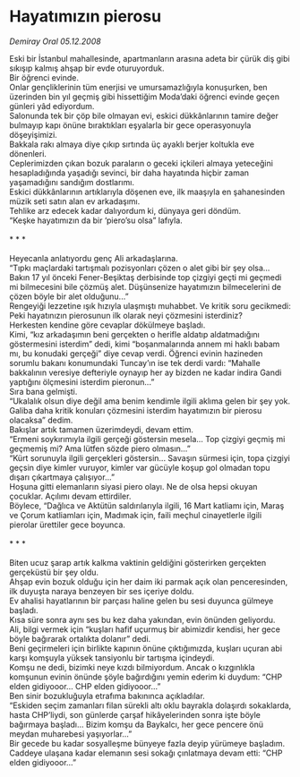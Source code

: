 # Hayatımızın pierosu

*Demiray Oral 05.12.2008*

<div class="taraf_structure_2col_1zq">
<div class="margen_n">



 <p>Eski bir İstanbul mahallesinde, apartmanların arasına adeta bir çürük diş gibi sıkışıp kalmış ahşap bir evde oturuyorduk. <br/>Bir öğrenci evinde. <br/>Onlar gençliklerinin tüm enerjisi ve umursamazlığıyla konuşurken, ben üzerinden bin yıl geçmiş gibi hissettiğim Moda’daki öğrenci evinde geçen günleri yâd ediyordum. <br/>Salonunda tek bir çöp bile olmayan evi, eskici dükkânlarının tamire değer bulmayıp kapı önüne bıraktıkları eşyalarla bir gece operasyonuyla döşeyişimizi. <br/>Bakkala rakı almaya diye çıkıp sırtında üç ayaklı berjer koltukla eve dönenleri. <br/>Ceplerimizden çıkan bozuk paraların o geceki içkileri almaya yeteceğini hesapladığında yaşadığı sevinci, bir daha hayatında hiçbir zaman yaşamadığını sandığım dostlarımı. <br/>Eskici dükkânlarının artıklarıyla döşenen eve, ilk maaşıyla en şahanesinden müzik seti satın alan ev arkadaşımı. <br/>Tehlike arz edecek kadar dalıyordum ki, dünyaya geri döndüm. <br/>“Keşke hayatımızın da bir ‘piero’su olsa” lafıyla. <br/><br/>* * * <br/><br/>Heyecanla anlatıyordu genç Ali arkadaşlarına. <br/>“Tıpkı maçlardaki tartışmalı pozisyonları çözen o alet gibi bir şey olsa... Bakın 17 yıl önceki Fener-Beşiktaş derbisinde top çizgiyi geçti mi geçmedi mi bilmecesini bile çözmüş alet. Düşünsenize hayatımızın bilmecelerini de çözen böyle bir alet olduğunu...” <br/>Rengeyiği lezzetine ışık hızıyla ulaşmıştı muhabbet. Ve kritik soru gecikmedi: Peki hayatınızın pierosunun ilk olarak neyi çözmesini isterdiniz? <br/>Herkesten kendine göre cevaplar dökülmeye başladı. <br/>Kimi, “kız arkadaşımın beni gerçekten o herifle aldatıp aldatmadığını göstermesini isterdim” dedi, kimi “boşanmalarında annem mi haklı babam mı, bu konudaki gerçeği” diye cevap verdi. Öğrenci evinin hazineden sorumlu bakanı konumundaki Tuncay’ın ise tek derdi vardı: “Mahalle bakkalının veresiye defteriyle oynayıp her ay bizden ne kadar indira Gandi yaptığını ölçmesini isterdim pieronun...” <br/>Sıra bana gelmişti. <br/>“Ukalalık olsun diye değil ama benim kendimle ilgili aklıma gelen bir şey yok. Galiba daha kritik konuları çözmesini isterdim hayatımızın bir pierosu olacaksa” dedim. <br/>Bakışlar artık tamamen üzerimdeydi, devam ettim. <br/>“Ermeni soykırımıyla ilgili gerçeği göstersin mesela... Top çizgiyi geçmiş mi geçmemiş mi? Ama lütfen sözde piero olmasın...” <br/>“Kürt sorunuyla ilgili gerçekleri göstersin... Savaşın sürmesi için, topa çizgiyi geçsin diye kimler vuruyor, kimler var gücüyle koşup gol olmadan topu dışarı çıkartmaya çalışıyor...” <br/>Hoşuna gitti elemanların siyasi piero olayı. Ne de olsa hepsi okuyan çocuklar. Açılımı devam ettirdiler. <br/>Böylece, “Dağlıca ve Aktütün saldırılarıyla ilgili, 16 Mart katliamı için, Maraş ve Çorum katliamları için, Madımak için, faili meçhul cinayetlerle ilgili pierolar ürettiler gece boyunca. <br/><br/>* * *<br/><br/>Biten ucuz şarap artık kalkma vaktinin geldiğini gösterirken gerçekten gerçeküstü bir şey oldu. <br/>Ahşap evin bozuk olduğu için her daim iki parmak açık olan penceresinden, ilk duyuşta naraya benzeyen bir ses içeriye doldu. <br/>Ev ahalisi hayatlarının bir parçası haline gelen bu sesi duyunca gülmeye başladı. <br/>Kısa süre sonra aynı ses bu kez daha yakından, evin önünden geliyordu. <br/>Ali, bilgi vermek için “kuşları hafif uçurmuş bir abimizdir kendisi, her gece böyle bağırarak ortalıkta dolanır” dedi. <br/>Beni geçirmeleri için birlikte kapının önüne çıktığımızda, kuşları uçuran abi karşı komşuyla yüksek tansiyonlu bir tartışma içindeydi. <br/>Komşu ne dedi, bizimki neye kızdı bilmiyordum. Ancak o kızgınlıkla komşunun evinin önünde şöyle bağırdığını yemin ederim ki duydum: “CHP elden gidiyooor... CHP elden gidiyooor...” <br/>Ben sinir bozukluğuyla etrafıma bakınınca açıkladılar. <br/>“Eskiden seçim zamanları filan sürekli altı oklu bayrakla dolaşırdı sokaklarda, hasta CHP’liydi, son günlerde çarşaf hikâyelerinden sonra işte böyle bağırmaya başladı... Bizim komşu da Baykalcı, her gece pencere önü meydan muharebesi yaşıyorlar...” <br/>Bir gecede bu kadar sosyalleşme bünyeye fazla deyip yürümeye başladım. <br/>Caddeye ulaşana kadar elemanın sesi sokağı çınlatmaya devam etti: “CHP elden gidiyooor…”</p>

<br/>


<div id="taraf_not">
</div>

</div>


</div>
